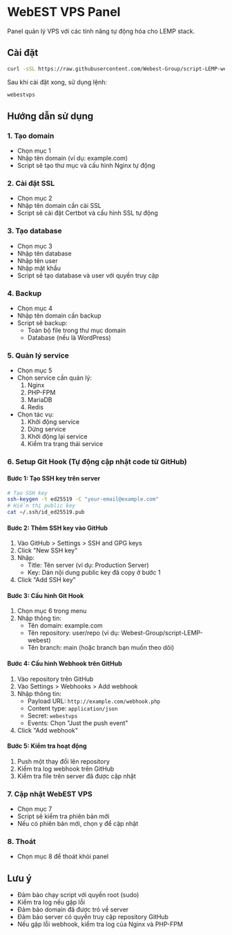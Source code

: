 # WebEST VPS Panel

Panel quản lý VPS với các tính năng tự động hóa cho LEMP stack.

## Cài đặt

```bash
curl -sSL https://raw.githubusercontent.com/Webest-Group/script-LEMP-webest/main/install.sh | sudo bash
```

Sau khi cài đặt xong, sử dụng lệnh:
```bash
webestvps
```

## Hướng dẫn sử dụng

### 1. Tạo domain
- Chọn mục 1
- Nhập tên domain (ví dụ: example.com)
- Script sẽ tạo thư mục và cấu hình Nginx tự động

### 2. Cài đặt SSL
- Chọn mục 2
- Nhập tên domain cần cài SSL
- Script sẽ cài đặt Certbot và cấu hình SSL tự động

### 3. Tạo database
- Chọn mục 3
- Nhập tên database
- Nhập tên user
- Nhập mật khẩu
- Script sẽ tạo database và user với quyền truy cập

### 4. Backup
- Chọn mục 4
- Nhập tên domain cần backup
- Script sẽ backup:
  - Toàn bộ file trong thư mục domain
  - Database (nếu là WordPress)

### 5. Quản lý service
- Chọn mục 5
- Chọn service cần quản lý:
  1. Nginx
  2. PHP-FPM
  3. MariaDB
  4. Redis
- Chọn tác vụ:
  1. Khởi động service
  2. Dừng service
  3. Khởi động lại service
  4. Kiểm tra trạng thái service

### 6. Setup Git Hook (Tự động cập nhật code từ GitHub)

#### Bước 1: Tạo SSH key trên server
```bash
# Tạo SSH key
ssh-keygen -t ed25519 -C "your-email@example.com"
# Hiển thị public key
cat ~/.ssh/id_ed25519.pub
```

#### Bước 2: Thêm SSH key vào GitHub
1. Vào GitHub > Settings > SSH and GPG keys
2. Click "New SSH key"
3. Nhập:
   - Title: Tên server (ví dụ: Production Server)
   - Key: Dán nội dung public key đã copy ở bước 1
4. Click "Add SSH key"

#### Bước 3: Cấu hình Git Hook
1. Chọn mục 6 trong menu
2. Nhập thông tin:
   - Tên domain: example.com
   - Tên repository: user/repo (ví dụ: Webest-Group/script-LEMP-webest)
   - Tên branch: main (hoặc branch bạn muốn theo dõi)

#### Bước 4: Cấu hình Webhook trên GitHub
1. Vào repository trên GitHub
2. Vào Settings > Webhooks > Add webhook
3. Nhập thông tin:
   - Payload URL: `http://example.com/webhook.php`
   - Content type: `application/json`
   - Secret: `webestvps`
   - Events: Chọn "Just the push event"
4. Click "Add webhook"

#### Bước 5: Kiểm tra hoạt động
1. Push một thay đổi lên repository
2. Kiểm tra log webhook trên GitHub
3. Kiểm tra file trên server đã được cập nhật

### 7. Cập nhật WebEST VPS
- Chọn mục 7
- Script sẽ kiểm tra phiên bản mới
- Nếu có phiên bản mới, chọn y để cập nhật

### 8. Thoát
- Chọn mục 8 để thoát khỏi panel

## Lưu ý
- Đảm bảo chạy script với quyền root (sudo)
- Kiểm tra log nếu gặp lỗi
- Đảm bảo domain đã được trỏ về server
- Đảm bảo server có quyền truy cập repository GitHub
- Nếu gặp lỗi webhook, kiểm tra log của Nginx và PHP-FPM 